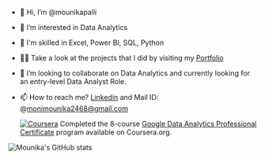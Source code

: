 - 👋 Hi, I’m @mounikapalli
  
- 👀 I’m interested in Data Analytics
  
- 📒 I'm skilled in Excel, Power BI, SQL, Python
  
- 👨‍💻 Take a look at the projects that I did by visiting my [Portfolio](https://codebasics.io/portfolio/Palli-Mounika)
  
- 💞️ I’m looking to collaborate on Data Analytics and currently looking for  an entry-level Data Analyst Role.
  
- 📫 How to reach me?
   [Linkedin](https://www.linkedin.com/in/pallimounika/) and Mail ID: @monimounika2468@gmail.com

  [![Coursera](https://img.shields.io/badge/Coursera-%230056D2.svg?style=for-the-badge&logo=Coursera&logoColor=white)](https://www.credly.com/badges/96ffa92d-7c02-44bc-a036-a02ef1f511c3/linked_in_profile)
  Completed the 8-course [Google Data Analytics Professional Certificate](https://www.credly.com/badges/96ffa92d-7c02-44bc-a036-a02ef1f511c3/linked_in_profile) program available on Coursera.org.

  
![Mounika's GitHub stats](https://github-readme-stats.vercel.app/api?username=mounikapalli&show_icons=true&theme=transparent)
<!---
mounikapalli/mounikapalli is a ✨ special ✨ repository because its `README.md` (this file) appears on your GitHub profile.
You can click the Preview link to take a look at your changes.
--->
